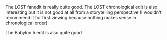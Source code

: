 The LOST fanedit is really quite good. The LOST chronological edit is also interesting but it is not good at all from a storytelling perspective (I wouldn't recommend it for first viewing because nothing makes sense in chronological order)

The Babylon 5 edit is also quite good
